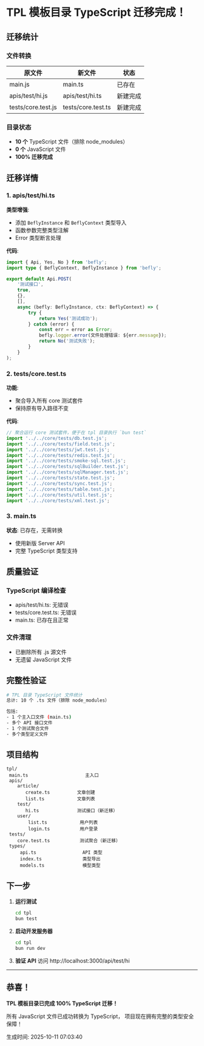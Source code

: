 ﻿#  TPL 模板目录 TypeScript 迁移完成！

##  迁移统计

### 文件转换
| 原文件 | 新文件 | 状态 |
|--------|--------|------|
| main.js | main.ts |  已存在 |
| apis/test/hi.js | apis/test/hi.ts |  新建完成 |
| tests/core.test.js | tests/core.test.ts |  新建完成 |

### 目录状态
-  **10 个** TypeScript 文件（排除 node_modules）
-  **0 个** JavaScript 文件
-  **100% 迁移完成**

##  迁移详情

### 1. apis/test/hi.ts
**类型增强**:
- 添加 `BeflyInstance` 和 `BeflyContext` 类型导入
- 函数参数完整类型注解
- Error 类型断言处理

**代码**:
```typescript
import { Api, Yes, No } from 'befly';
import type { BeflyContext, BeflyInstance } from 'befly';

export default Api.POST(
    '测试接口',
    true,
    {},
    [],
    async (befly: BeflyInstance, ctx: BeflyContext) => {
        try {
            return Yes('测试成功');
        } catch (error) {
            const err = error as Error;
            befly.logger.error(文件处理错误: ${err.message});
            return No('测试失败');
        }
    }
);
```

### 2. tests/core.test.ts
**功能**:
- 聚合导入所有 core 测试套件
- 保持原有导入路径不变

**代码**:
```typescript
// 聚合运行 core 测试套件，便于在 tpl 目录执行 `bun test`
import '../../core/tests/db.test.js';
import '../../core/tests/field.test.js';
import '../../core/tests/jwt.test.js';
import '../../core/tests/redis.test.js';
import '../../core/tests/smoke-sql.test.js';
import '../../core/tests/sqlBuilder.test.js';
import '../../core/tests/sqlManager.test.js';
import '../../core/tests/state.test.js';
import '../../core/tests/sync.test.js';
import '../../core/tests/table.test.js';
import '../../core/tests/util.test.js';
import '../../core/tests/xml.test.js';
```

### 3. main.ts
**状态**: 已存在，无需转换
- 使用新版 Server API
- 完整 TypeScript 类型支持

##  质量验证

### TypeScript 编译检查
-  apis/test/hi.ts: 无错误
-  tests/core.test.ts: 无错误
-  main.ts: 已存在且正常

### 文件清理
-  已删除所有 .js 源文件
-  无遗留 JavaScript 文件

##  完整性验证

```bash
# TPL 目录 TypeScript 文件统计
总计: 10 个 .ts 文件（排除 node_modules）

包括:
- 1 个主入口文件 (main.ts)
- 多个 API 接口文件
- 1 个测试聚合文件
- 多个类型定义文件
```

##  项目结构
```
tpl/
 main.ts                     主入口
 apis/
    article/
       create.ts          文章创建
       list.ts            文章列表
    test/
       hi.ts              测试接口（新迁移）
    user/
        list.ts            用户列表
        login.ts           用户登录
 tests/
    core.test.ts           测试聚合（新迁移）
 types/
     api.ts                 API 类型
     index.ts               类型导出
     models.ts              模型类型
```

##  下一步

1. **运行测试**
   ```bash
   cd tpl
   bun test
   ```

2. **启动开发服务器**
   ```bash
   cd tpl
   bun run dev
   ```

3. **验证 API**
   访问 http://localhost:3000/api/test/hi

---

##  恭喜！

**TPL 模板目录已完成 100% TypeScript 迁移！**

所有 JavaScript 文件已成功转换为 TypeScript，
项目现在拥有完整的类型安全保障！

生成时间: 2025-10-11 07:03:40
